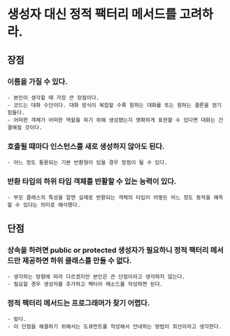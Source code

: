 # 생성자 대신 정적 팩터리 메서드를 고려하라.

## 장점

### 이름을 가질 수 있다.

    - 본인이 생각할 때 가장 큰 장점이다. 
    - 코드는 대화 수단이다. 대화 방식이 복잡할 수록 원하는 대화를 또는 원하는 결론을 얻기 힘들다.
    - 어떠한 객체가 어떠한 역할을 하기 위해 생성됐는지 명확하게 표현할 수 있다면 대화는 간결해질 것이다.

### 호출될 때마다 인스턴스를 새로 생성하지 않아도 된다.

    - 어느 정도 통용되는 기본 반환형이 있을 경우 장점이 될 수 있다.

### 반환 타입의 하위 타입 객체를 반활할 수 있는 능력이 있다.

    - 부모 클래스의 특성을 알면 실제로 반환되는 객체의 타입이 어떻든 어느 정도 동작을 예측할 수 있다는 의미로 해석했다.

## 단점

### 상속을 하려면 public or protected 생성자가 필요하니 정적 팩터리 메서드만 제공하면 하위 클래스를 만들 수 없다.

    - 생각하는 방향에 따라 다르겠지만 본인은 큰 단점이라고 생각하지 않는다.
    - 필요할 경우 생성자를 추가하고 팩터리 메소드를 작성하면 된다.

### 정적 팩터리 메서드는 프로그래머가 찾기 어렵다.

    - 맞다.
    - 이 단점을 해결하기 위해서는 도큐먼트를 작성해서 안내하는 방법이 최선이라고 생각한다.
